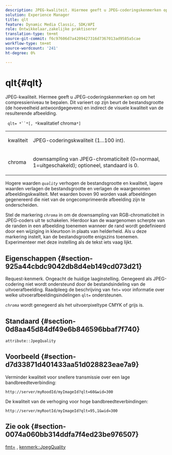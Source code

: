 ```yaml
---
description: JPEG-kwaliteit. Hiermee geeft u JPEG-coderingskenmerken op om het compressieniveau te bepalen. Dit varieert op zijn beurt de bestandsgrootte (de hoeveelheid antwoordgegevens) en indirect de visuele kwaliteit van de resulterende afbeelding.
solution: Experience Manager
title: qlt
feature: Dynamic Media Classic, SDK/API
role: Ontwikkelaar,zakelijke praktiserer
translation-type: tm+mt
source-git-commit: f6c97606d7a4209427316d7367013ad9585a5cae
workflow-type: tm+mt
source-wordcount: '241'
ht-degree: 0%

---
```



# qlt{#qlt}

JPEG-kwaliteit. Hiermee geeft u JPEG-coderingskenmerken op om het compressieniveau te bepalen. Dit varieert op zijn beurt de bestandsgrootte (de hoeveelheid antwoordgegevens) en indirect de visuele kwaliteit van de resulterende afbeelding.

` qlt= *``*[, *`kwalitatief chroma`*]`

<table id="simpletable_FB8090D4BEBF42FD83A64A7AAB6D7F92"> 
 <tr class="strow"> 
  <td class="stentry"> <p> <span class="varname"> kwaliteit  </span> </p> </td> 
  <td class="stentry"> <p>JPEG-coderingskwaliteit (1...100 int). </p> </td> 
 </tr> 
 <tr class="strow"> 
  <td class="stentry"> <p> <span class="varname"> chroma  </span> </p> </td> 
  <td class="stentry"> <p>downsampling van JPEG-chromaticiteit (0=normaal, 1=uitgeschakeld); optioneel, standaard is 0. </p> </td> 
 </tr> 
</table>

Hogere waarden *`quality`* verhogen de bestandsgrootte en kwaliteit, lagere waarden verlagen de bestandsgrootte en verlagen de waargenomen afbeeldingskwaliteit. Met waarden boven 90 worden vaak afbeeldingen gegenereerd die niet van de ongecomprimeerde afbeelding zijn te onderscheiden.

Stel de markering *`chroma`* in om de downsampling van RGB-chromaticiteit in JPEG-coders uit te schakelen. Hierdoor kan de waargenomen scherpte van de randen in een afbeelding toenemen wanneer de rand wordt gedefinieerd door een wijziging in kleurtoon in plaats van helderheid. Als u deze markering instelt, kan de bestandsgrootte enigszins toenemen. Experimenteer met deze instelling als de tekst iets vaag lijkt.

## Eigenschappen {#section-925a44cbdc9042db8d4eb149cd073d21}

Request-kenmerk. Ongeacht de huidige laaginstelling. Genegeerd als JPEG-codering niet wordt ondersteund door de bestandsindeling van de uitvoerafbeelding. Raadpleeg de beschrijving van `fmt=` voor informatie over welke uitvoerafbeeldingsindelingen `qlt=` ondersteunen.

*`chroma`* wordt genegeerd als het uitvoerpixeltype CMYK of grijs is.

## Standaard {#section-0d8aa45d84df49e6b846596bbaf7f740}

`attribute::JpegQuality`

## Voorbeeld {#section-d7d33871d401433aa51d028823eae7a9}

Verminder kwaliteit voor snellere transmissie over een lage bandbreedteverbinding:

`http://server/myRoodId/myImageId?qlt=60&wid=300`

De kwaliteit van de verhoging voor hoge bandbreedteverbindingen:

`http://server/myRootId/myImageId?qlt=95,1&wid=300`

## Zie ook {#section-0074a060bb314ddfa7f4ed23be976507}

[fmt=](../../../../../is-api/http-ref/image-serving-api-ref/c-http-protocol-reference/c-command-reference/r-is-http-fmt.md#reference-cdf10043423b45ba9fe15157fb3ae37a) ,  [kenmerk::JpegQuality](../../../../../is-api/image-catalog/image-serving-api-ref/c-image-catalog-reference/c-attributes-reference/r-jpegquality.md#reference-4a879e7c46024c8a898a9fd226f9eb09)
